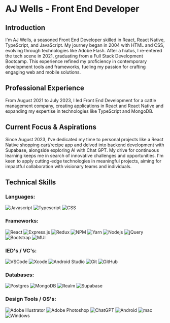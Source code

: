 # AJ Wells - Front End Developer

## Introduction

I'm AJ Wells, a seasoned Front End Developer skilled in React, React Native, TypeScript, and JavaScript. My journey began in 2004 with HTML and CSS, evolving through technologies like Adobe Flash. After a hiatus, I re-entered the tech scene in 2021, graduating from a Full Stack Development Bootcamp. This experience refined my proficiency in contemporary development tools and frameworks, fueling my passion for crafting engaging web and mobile solutions.

## Professional Experience

From August 2021 to July 2023, I led Front End Development for a cattle management company, creating applications in React and React Native and expanding my expertise in technologies like TypeScript and MongoDB.

## Current Focus & Aspirations

Since August 2023, I've dedicated my time to personal projects like a React Native shopping cart/recipe app and delved into backend development with Supabase, alongside exploring AI with Chat GPT. My drive for continuous learning keeps me in search of innovative challenges and opportunities. I'm keen to apply cutting-edge technologies in meaningful projects, aiming for impactful collaboration with visionary teams and individuals.

## Technical Skills

### Languages:

![Javascript](https://img.shields.io/badge/Javascript-F0DB4F?style=for-the-badge&labelColor=black&logo=javascript&logoColor=F0DB4F)
![Typescript](https://img.shields.io/badge/Typescript-007acc?style=for-the-badge&labelColor=black&logo=typescript&logoColor=007acc)
![CSS](https://img.shields.io/badge/CSS-1572B6?style=for-the-badge&labelColor=black&logo=css3&logoColor=1572B6)

### Frameworks:

![React](https://img.shields.io/badge/-React/React_Native-61DBFB?style=for-the-badge&labelColor=black&logo=react&logoColor=61DBFB)
![Express.js](https://img.shields.io/badge/Express.js-ffffff?style=for-the-badge&labelColor=black&logo=express&logoColor=ffffff)
![Redux](https://img.shields.io/badge/Redux-7248B6?style=for-the-badge&labelColor=black&logo=redux&logoColor=7248B6)
![NPM](https://img.shields.io/badge/NPM-%23CB3837.svg?style=for-the-badge&labelColor=black&logo=npm&logoColor=23CB3837)
![Yarn](https://img.shields.io/badge/yarn-%232C8EBB.svg?style=for-the-badge&labelColor=black&logo=yarn&logoColor=232C8EBB)
![Nodejs](https://img.shields.io/badge/Node.js-3C873A?style=for-the-badge&labelColor=black&logo=node.js&logoColor=3C873A)
![jQuery](https://img.shields.io/badge/jquery-%230769AD.svg?style=for-the-badge&labelColor=black&logo=jquery&logoColor=0769AD)
![Bootstrap](https://img.shields.io/badge/Bootstrap-780FF1?style=for-the-badge&labelColor=black&logo=bootstrap&logoColor=780FF1)
![MUI](https://img.shields.io/badge/MUI-%230081CB.svg?style=for-the-badge&labelColor=black&logo=mui&logoColor=230081CB)

### IED's / VC's:

![VSCode](https://img.shields.io/badge/Visual_Studio-0078d7?style=for-the-badge&labelColor=black&logo=visual%20studio&logoColor=0078d7)
![Xcode](https://img.shields.io/badge/Xcode-007ACC?style=for-the-badge&labelColor=black&logo=Xcode&logoColor=007ACC)
![Android Studio](https://img.shields.io/badge/Android%20Studio-3DDC84.svg?style=for-the-badge&labelColor=black&logo=android-studio&logoColor=3DDC84)
![Git](https://img.shields.io/badge/Git-E84D31?style=for-the-badge&labelColor=black&logo=git&logoColor=E84D31)
![GitHub](https://img.shields.io/badge/github-%23121011.svg?style=for-the-badge&labelColor=black&logo=github&logoColor=white)

### Databases:

![Postgres](https://img.shields.io/badge/postgres-%23316192.svg?style=for-the-badge&labelColor=black&logo=postgresql&logoColor=23316192)
![MongoDB](https://img.shields.io/badge/MongoDB-%234ea94b.svg?style=for-the-badge&labelColor=black&logo=mongodb&logoColor=234ea94b)
![Realm](https://img.shields.io/badge/Realm-39477F?style=for-the-badge&labelColor=black&logo=realm&logoColor=39477F)
![Supabase](https://img.shields.io/badge/Supabase-3ECF8E?style=for-the-badge&labelColor=black&logo=supabase&logoColor=3ECF8E)

### Design Tools / OS's:

![Adobe Illustrator](https://img.shields.io/badge/adobe%20illustrator-%23FF9A00.svg?style=for-the-badge&labelColor=black&logo=adobe%20illustrator&logoColor=23FF9A00)
![Adobe Photoshop](https://img.shields.io/badge/adobe%20photoshop-%2331A8FF.svg?style=for-the-badge&labelColor=black&logo=adobe%20photoshop&logoColor=2331A8FF)
![ChatGPT](https://img.shields.io/badge/chat_GPT-74aa9c?style=for-the-badge&labelColor=black&logo=openai&logoColor=74aa9c)
![Android](https://img.shields.io/badge/Android-3DDC84?style=for-the-badge&labelColor=black&logo=android&logoColor=3DDC84)
![mac](https://img.shields.io/badge/iOS_/_oSX-%23000000.svg?style=for-the-badge&labelColor=black&logo=apple&logoColor=white)
![Windows](https://img.shields.io/badge/Windows-0078D6?style=for-the-badge&labelColor=black&logo=windows&logoColor=0078D6)

